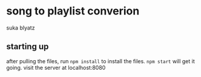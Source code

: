 # song to playlist converion
suka blyatz

## starting up
after pulling the files, run `npm install` to install the files.
`npm start` will get it going.
visit the server at localhost:8080